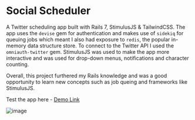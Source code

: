# Social Scheduler

A Twitter scheduling app built with Rails 7, StimulusJS & TailwindCSS. The app uses the `devise` gem for authentication and makes use of `sidekiq` for queuing jobs which meant I also had exposure to `redis`, the popular in-memory data structure store. To connect to the Twitter API I used the `omniauth-twitter` gem. StimulusJS was used to make the app more interactive and was used for drop-down menus, notifications and character counting. 

Overall, this project furthered my Rails knowledge and was a good opportunity to learn new concepts such as job queing and frameworks like StimulusJS. 

Test the app here - [Demo Link](https://social-scheduler-app.herokuapp.com/)

![image](https://user-images.githubusercontent.com/47796704/167247174-2c8c1e3f-00e6-40be-a545-4950efe0dd99.png)
